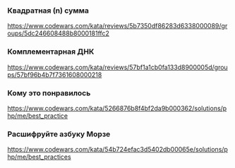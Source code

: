 ### Квадратная (n) сумма
https://www.codewars.com/kata/reviews/5b7350df86283d6338000089/groups/5dc246608488b8000181ffc2

### Комплементарная ДНК
https://www.codewars.com/kata/reviews/57bf1a1cb0fa133d8900005d/groups/57bf96b4b7f7361608000218

### Кому это понравилось
https://www.codewars.com/kata/5266876b8f4bf2da9b000362/solutions/php/me/best_practice

### Расшифруйте азбуку Морзе
https://www.codewars.com/kata/54b724efac3d5402db00065e/solutions/php/me/best_practices